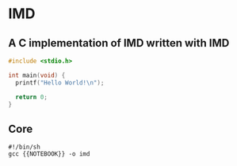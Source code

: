 # IMD

## A C implementation of IMD written with IMD

```c
#include <stdio.h>

int main(void) {
  printf("Hello World!\n");

  return 0;
}
```

## Core

```core
#!/bin/sh
gcc {{NOTEBOOK}} -o imd
```


